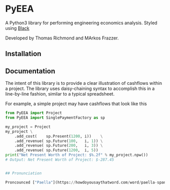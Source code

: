 # PyEEA  <img align='right' src='./assets/logo.ico' alt=''/>

A Python3 library for performing engineering economics analysis. Styled using [Black](https://github.com/psf/black)

Developed by Thomas Richmond and MArkos Frazzer.

## Installation

## Documentation

The intent of this library is to provide a clear illustration of cashflows within a project. 
The library uses daisy-chaining syntax to accomplish this in a line-by-line fashion,
similar to a typical spreadsheet.

For example, a simple project may have cashflows that look like this


``` Python
from PyEEA import Project
from PyEEA import SinglePaymentFactory as sp

my_project = Project
my_project \
    .add_cost(    sp.Present(1200, i))    \
    .add_revenue( sp.Future(100,   i, 1)) \
    .add_revenue( sp.Future(200,   i, 3)) \
    .add_revenue( sp.Future(1200,  i, 5))
print("Net Present Worth of Project: $%.2f" % my_project.npw())
# Output: Net Present Worth of Project: $-287.45


## Pronunciation

Proncounced ["Paella"](https://howdoyousaythatword.com/word/paella-spanish/)
